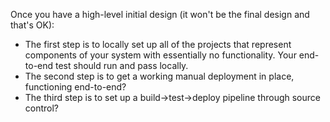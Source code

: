 Once you have a high-level initial design (it won't be the final design and that's OK):

- The first step is to locally set up all of the projects that represent components of your system with essentially no functionality. Your end-to-end test should run and pass locally.
- The second step is to get a working manual deployment in place, functioning end-to-end?
- The third step is to set up a build->test->deploy pipeline through source control?
